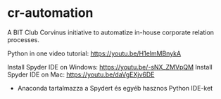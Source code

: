 # cr-automation

A BIT Club Corvinus initiative to automatize in-house corporate relation processes.

Python in one video tutorial: https://youtu.be/H1elmMBnykA

Install Spyder IDE on Windows: https://youtu.be/-sNX_ZMVpQM
Install Spyder IDE on Mac: https://youtu.be/daVgEXjv6DE
- Anaconda tartalmazza a Spydert és egyéb hasznos Python IDE-ket
